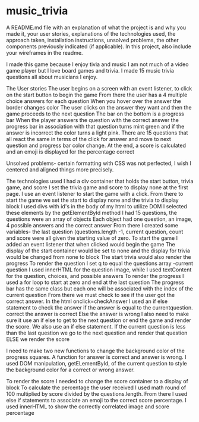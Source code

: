 # music_trivia

A README.md file with an explanation of what the project is and why you made it, your user stories, explanations of the technologies used, the approach taken, installation instructions, unsolved problems, the other components previously indicated (if applicable). In this project, also include your wireframes in the readme.

I made this game because I enjoy tivia and music 
I am not much of a video game player but I love board games and trivia.
I made 15 music trivia questions all about musicians I enjoy.

The User stories
The user begins on a screen with an event listener, to click on the start button to begin the game
From there the user has a 4 multiple choice answers for each question
When you hover over the answer the border changes color
The user clicks on the answer they want and then the game proceeds to the next question
The bar on the bottom is a progress bar
When the player answers the question with the correct answer the progress bar in association with that question turns mint green and if the answer is incorrect the color turns a light pink. 
There are 15 questions that all react the same in terms of the click for answer and move to next question and progress bar color change.
At the end, a score is calculated and an emoji is displayed for the percentage correct

Unsolved problems- certain formatting with CSS was not perfected, I wish I centered and aligned things more precisely.

The technologies used
I had a div container that holds the start button, trivia game, and score
I set the trivia game and score to display none at the first page.
I use an event listener to start the game with a click.
From there to start the game we set the start to display none and the trivia to display block
I used divs with id's in the body of my html to utilize DOM
I selected these elements by the getElementById method
I had 15 questions, the questions were an array of objects
Each object had one question, an image, 4 possible answers and the correct answer
From there I created some variables- the last question (questions.length -1, current question, count and score were all given the starting value of zero.
To start the game I added an event listener that when clicked would begin the game
The display of the start container would be set to none and the display for trivia would be changed from none to block
The start trivia would also render the progress
To render the question I set q to equal the questions array -current question
I used innerHTML for the question image, while I used textContent for the question, choices, and possible answers
To render the progress I used a for loop to start at zero and end at the last question
The progress bar has the same class but each one will be associated with the index of the current question
From there we must check to see if the user got the correct answer.
In the html onclick=checkAnswer
I used an if else statement to check the answer
if the answer is equal to the currentquestion. correct the answer is correct
Else the answer is wrong
I also need to make sure it use an if else to get to the next question or end the game and render the score. We also use an if else statement. If the current question is less than the last question we go to the next question and render that question ELSE we render the score

I need to make two new functions to change the background color of the progress squares.
A function for answer is correct and answer is wrong. I used DOM manipulation, getELementById, of the current question to style the background color for a correct or wrong answer.


To render the score I needed to change the score container to a display of block
To calculate the percentage the user received I used math round of 100 multiplied by score divided by the questions.length.
From there I used else if statements to associate an emoji to the correct score percentage.
I used innerHTML to show the correctly correlated image and score percentage 

